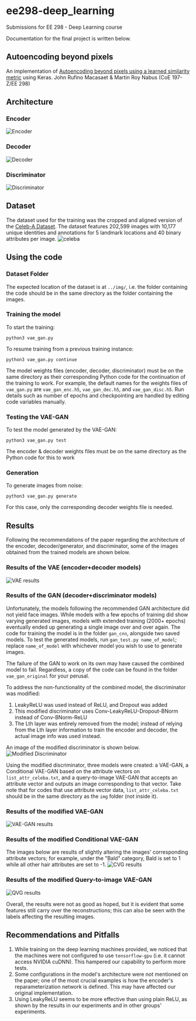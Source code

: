# ee298-deep_learning
Submissions for EE 298 - Deep Learning course

Documentation for the final project is written below.

## Autoencoding beyond pixels
An implementation of [Autoencoding beyond pixels using a learned similarity metric](https://arxiv.org/pdf/1512.09300.pdf) using Keras.
John Rufino Macasaet & Martin Roy Nabus (CoE 197-Z/EE 298)

## Architecture
### Encoder
![Encoder](https://s3-ap-southeast-1.amazonaws.com/celebadataset/Original/vae_cnn_encoder.png)
### Decoder
![Decoder](https://i.imgur.com/TD3yVEo.png)
### Discriminator
![Discriminator](https://raw.githubusercontent.com/mrnabus/ee298-deep_learning/master/pics/vae_gan_disc_orig.png)

## Dataset
The dataset used for the training was the cropped and aligned version of the [Celeb-A Dataset](http://mmlab.ie.cuhk.edu.hk/projects/CelebA.html). The dataset features 202,599 images with 10,177 unique identities and annotations for 5 landmark locations and 40 binary attributes per image.
![celeba](http://mmlab.ie.cuhk.edu.hk/projects/celeba/intro.png)

## Using the code
### Dataset Folder
The expected location of the dataset is at `../img/`, i.e. the folder containing the code should be in the same directory as the folder containing the images.
### Training the model
To start the training:
```
python3 vae_gan.py
```
To resume training from a previous training instance:
```
python3 vae_gan.py continue
```
The model weights files (encoder, decoder, discriminator) must be on the same directory as their corresponding Python code for the continuation of the training to work. For example, the default names for the weights files of `vae_gan.py` are `vae_gan_enc.h5`, `vae_gan_dec.h5`, and `vae_gan_disc.h5`. Run details such as number of epochs and checkpointing are handled by editing code variables manually.
### Testing the VAE-GAN
To test the model generated by the VAE-GAN:
```
python3 vae_gan.py test
```
The encoder & decoder weights files must be on the same directory as the Python code for this to work
### Generation
To generate images from noise:
```
python3 vae_gan.py generate
```
For this case, only the corresponding decoder weights file is needed.
## Results
Following the recommendations of the paper regarding the architecture of the encoder, decoder/generator, and discriminator, some of the images obtained from the trained models are shown below.
### Results of the VAE (encoder+decoder models)
![VAE results](https://raw.githubusercontent.com/mrnabus/ee298-deep_learning/master/pics/results_vae.jpg)

### Results of the GAN (decoder+discriminator models)
Unfortunately, the models following the recommended GAN architecture did not yield face images. While models with a few epochs of training did show varying generated images, models with extended training (2000+ epochs) eventually ended up generating a single image over and over again. The code for training the model is in the folder `gan_cnn`, alongside two saved models. To test the generated models, run `gan_test.py name_of_model`; replace `name_of_model` with whichever model you wish to use to generate images.

The failure of the GAN to work on its own may have caused the combined model to fail. Regardless, a copy of the code can be found in the folder `vae_gan_original` for your perusal.

To address the non-functionality of the combined model, the discriminator was modified:
1. LeakyReLU was used instead of ReLU, and Dropout was added
2. This modified discriminator uses Conv-LeakyReLU-Dropout-BNorm instead of Conv-BNorm-ReLU
3. The Lth layer was entirely removed from the model; instead of relying from the Lth layer information to train the encoder and decoder, the actual image info was used instead.

An image of the modified discriminator is shown below.
![Modified Discriminator](https://raw.githubusercontent.com/mrnabus/ee298-deep_learning/master/pics/vae_gan_discriminator.png)

Using the modified discriminator, three models were created: a VAE-GAN, a Conditional VAE-GAN based on the attribute vectors on `list_attr_celeba.txt`, and a query-to-image VAE-GAN that accepts an attribute vector and outputs an image corresponding to that vector. Take note that for codes that use attribute vector data, `list_attr_celeba.txt` should be in the same directory as the `img` folder (not inside it).

### Results of the modified VAE-GAN
![VAE-GAN results](https://raw.githubusercontent.com/mrnabus/ee298-deep_learning/master/pics/results_vaegan.png)

### Results of the modified Conditional VAE-GAN
The images below are results of slightly altering the images' corresponding attribute vectors; for example, under the "Bald" category, Bald is set to 1 while all other hair attributes are set to -1.
![CVG results](https://raw.githubusercontent.com/mrnabus/ee298-deep_learning/master/pics/results_cvg.jpg)

### Results of the modified Query-to-image VAE-GAN
![QVG results](https://raw.githubusercontent.com/mrnabus/ee298-deep_learning/master/pics/results_qvg.png)

Overall, the results were not as good as hoped, but it is evident that some features still carry over the reconstructions; this can also be seen with the labels affecting the resulting images.

## Recommendations and Pitfalls
1. While training on the deep learning machines provided, we noticed that the machines were not configured to use `tensorflow-gpu` (i.e. it cannot access NVIDIA cuDNN). This hampered our capability to perform more tests.
2. Some configurations in the model's architecture were not mentioned on the paper; one of the most crucial examples is how the encoder's reparameterization network is defined. This may have affected our original implementation.
3. Using LeakyReLU seems to be more effective than using plain ReLU, as shown by the results in our experiments and in other groups' experiments.
